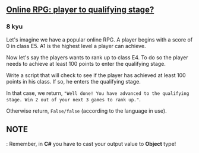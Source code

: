 <h2><a href=https://www.codewars.com/kata/55849d76acd73f6cc4000087/train/javascript target="_blank">Online RPG: player to qualifying stage?</a></h2><h3>8 kyu</h3><p>Let's imagine we have a popular online RPG. A player begins with a score of 0 in class E5. A1 is the highest level a player can achieve.</p><p>Now let's say the players wants to rank up to class E4. To do so the player needs to achieve at least 100 points to enter the qualifying stage.</p><p>Write a script that will check to see if the player has achieved at least 100 points in his class. If so, he enters the qualifying stage. </p><p>In that case, we return, <code>"Well done! You have advanced to the qualifying stage. Win 2 out of your next 3 games to rank up."</code>.</p><p>Otherwise return, <code>False/false</code> (according to the language in use).</p><h2>NOTE</h2>:  Remember, in <b>C#</b> you have to cast your output value to <b>Object</b> type!